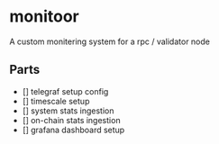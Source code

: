 # monitoor

A custom monitering system for a rpc / validator node

## Parts

- [] telegraf setup config
- [] timescale setup
- [] system stats ingestion
- [] on-chain stats ingestion
- [] grafana dashboard setup
